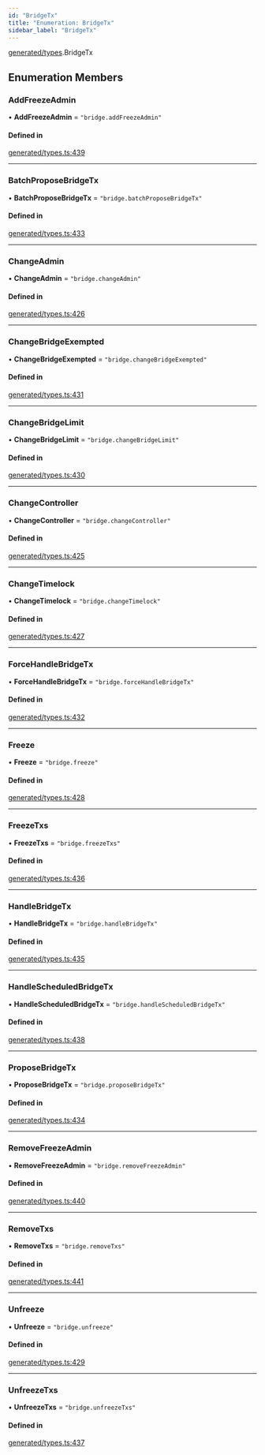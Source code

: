 ```yaml
---
id: "BridgeTx"
title: "Enumeration: BridgeTx"
sidebar_label: "BridgeTx"
---
```


[generated/types](../../../../modules/Generated/Types/Types.md).BridgeTx

## Enumeration Members

### AddFreezeAdmin

• **AddFreezeAdmin** = ``"bridge.addFreezeAdmin"``

#### Defined in

[generated/types.ts:439](https://github.com/PolymeshAssociation/polymesh-sdk/blob/2d3ac2aea/src/generated/types.ts#L439)

___

### BatchProposeBridgeTx

• **BatchProposeBridgeTx** = ``"bridge.batchProposeBridgeTx"``

#### Defined in

[generated/types.ts:433](https://github.com/PolymeshAssociation/polymesh-sdk/blob/2d3ac2aea/src/generated/types.ts#L433)

___

### ChangeAdmin

• **ChangeAdmin** = ``"bridge.changeAdmin"``

#### Defined in

[generated/types.ts:426](https://github.com/PolymeshAssociation/polymesh-sdk/blob/2d3ac2aea/src/generated/types.ts#L426)

___

### ChangeBridgeExempted

• **ChangeBridgeExempted** = ``"bridge.changeBridgeExempted"``

#### Defined in

[generated/types.ts:431](https://github.com/PolymeshAssociation/polymesh-sdk/blob/2d3ac2aea/src/generated/types.ts#L431)

___

### ChangeBridgeLimit

• **ChangeBridgeLimit** = ``"bridge.changeBridgeLimit"``

#### Defined in

[generated/types.ts:430](https://github.com/PolymeshAssociation/polymesh-sdk/blob/2d3ac2aea/src/generated/types.ts#L430)

___

### ChangeController

• **ChangeController** = ``"bridge.changeController"``

#### Defined in

[generated/types.ts:425](https://github.com/PolymeshAssociation/polymesh-sdk/blob/2d3ac2aea/src/generated/types.ts#L425)

___

### ChangeTimelock

• **ChangeTimelock** = ``"bridge.changeTimelock"``

#### Defined in

[generated/types.ts:427](https://github.com/PolymeshAssociation/polymesh-sdk/blob/2d3ac2aea/src/generated/types.ts#L427)

___

### ForceHandleBridgeTx

• **ForceHandleBridgeTx** = ``"bridge.forceHandleBridgeTx"``

#### Defined in

[generated/types.ts:432](https://github.com/PolymeshAssociation/polymesh-sdk/blob/2d3ac2aea/src/generated/types.ts#L432)

___

### Freeze

• **Freeze** = ``"bridge.freeze"``

#### Defined in

[generated/types.ts:428](https://github.com/PolymeshAssociation/polymesh-sdk/blob/2d3ac2aea/src/generated/types.ts#L428)

___

### FreezeTxs

• **FreezeTxs** = ``"bridge.freezeTxs"``

#### Defined in

[generated/types.ts:436](https://github.com/PolymeshAssociation/polymesh-sdk/blob/2d3ac2aea/src/generated/types.ts#L436)

___

### HandleBridgeTx

• **HandleBridgeTx** = ``"bridge.handleBridgeTx"``

#### Defined in

[generated/types.ts:435](https://github.com/PolymeshAssociation/polymesh-sdk/blob/2d3ac2aea/src/generated/types.ts#L435)

___

### HandleScheduledBridgeTx

• **HandleScheduledBridgeTx** = ``"bridge.handleScheduledBridgeTx"``

#### Defined in

[generated/types.ts:438](https://github.com/PolymeshAssociation/polymesh-sdk/blob/2d3ac2aea/src/generated/types.ts#L438)

___

### ProposeBridgeTx

• **ProposeBridgeTx** = ``"bridge.proposeBridgeTx"``

#### Defined in

[generated/types.ts:434](https://github.com/PolymeshAssociation/polymesh-sdk/blob/2d3ac2aea/src/generated/types.ts#L434)

___

### RemoveFreezeAdmin

• **RemoveFreezeAdmin** = ``"bridge.removeFreezeAdmin"``

#### Defined in

[generated/types.ts:440](https://github.com/PolymeshAssociation/polymesh-sdk/blob/2d3ac2aea/src/generated/types.ts#L440)

___

### RemoveTxs

• **RemoveTxs** = ``"bridge.removeTxs"``

#### Defined in

[generated/types.ts:441](https://github.com/PolymeshAssociation/polymesh-sdk/blob/2d3ac2aea/src/generated/types.ts#L441)

___

### Unfreeze

• **Unfreeze** = ``"bridge.unfreeze"``

#### Defined in

[generated/types.ts:429](https://github.com/PolymeshAssociation/polymesh-sdk/blob/2d3ac2aea/src/generated/types.ts#L429)

___

### UnfreezeTxs

• **UnfreezeTxs** = ``"bridge.unfreezeTxs"``

#### Defined in

[generated/types.ts:437](https://github.com/PolymeshAssociation/polymesh-sdk/blob/2d3ac2aea/src/generated/types.ts#L437)
